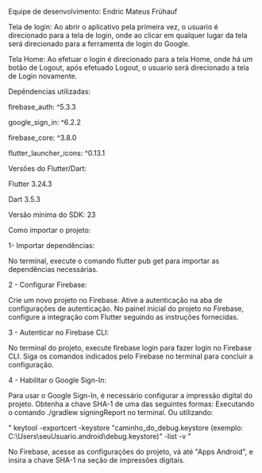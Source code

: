 Equipe de desenvolvimento: Endric Mateus Frühauf

Tela de login: Ao abrir o aplicativo pela primeira vez, o usuario é direcionado para a tela de login, onde ao clicar em qualquer lugar da tela será direcionado para a ferramenta de login do Google.

Tela Home: Ao efetuar o login é direcionado para a tela Home, onde há um botão de Logout, após efetuado Logout, o usuario será direcionado a tela de Login novamente.


Depêndencias utilizadas:

firebase_auth: ^5.3.3

google_sign_in: ^6.2.2

firebase_core: ^3.8.0

flutter_launcher_icons: ^0.13.1

Versões do Flutter/Dart:

Flutter 3.24.3

Dart 3.5.3

Versão mínima do SDK: 23


Como importar o projeto:

1- Importar dependências:

No terminal, execute o comando flutter pub get para importar as dependências necessárias.


2 - Configurar Firebase:

Crie um novo projeto no Firebase.
Ative a autenticação na aba de configurações de autenticação.
No painel inicial do projeto no Firebase, configure a integração com Flutter seguindo as instruções fornecidas.


3 - Autenticar no Firebase CLI:

No terminal do projeto, execute firebase login para fazer login no Firebase CLI.
Siga os comandos indicados pelo Firebase no terminal para concluir a configuração.


4 - Habilitar o Google Sign-In:

Para usar o Google Sign-In, é necessário configurar a impressão digital do projeto.
Obtenha a chave SHA-1 de uma das seguintes formas:
Executando o comando ./gradlew signingReport no terminal.
Ou utilizando:

" keytool -exportcert -keystore "caminho_do_debug.keystore (exemplo: C:\Users\seuUsuario\.android\debug.keystore)" -list -v  "

No Firebase, acesse as configurações do projeto, vá até "Apps Android", e insira a chave SHA-1 na seção de impressões digitais.
